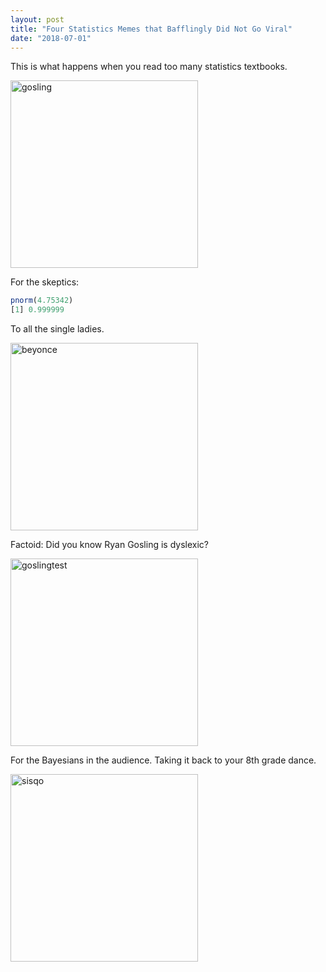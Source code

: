 ```yaml
---
layout: post
title: "Four Statistics Memes that Bafflingly Did Not Go Viral"
date: "2018-07-01"
---
```


This is what happens when you read too many statistics textbooks. 


<img src="gosling.JPG" alt="gosling" width="300px" height="300px"/>

For the skeptics: 
``` r
pnorm(4.75342)
[1] 0.999999 
```


To all the single ladies.

<img src="./memes/destiny.JPG" alt="beyonce" width="300px" height="300px"/>

Factoid: Did you know Ryan Gosling is dyslexic? 

<img src="./memes/ftest.JPG" alt="goslingtest" width="300px" height="300px"/>

For the Bayesians in the audience. Taking it back to your 8th grade dance. 

<img src="./memes/thong.JPG" alt="sisqo" width="300px" height="300px"/>





